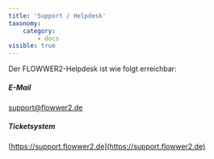 ```yaml
---
title: 'Support / Helpdesk'
taxonomy:
    category:
        - docs
visible: true
---
```


Der FLOWWER2-Helpdesk ist wie folgt erreichbar:

##### E-Mail
[support@flowwer2.de](mailto:support@flowwer2.de)


##### Ticketsystem
[https://support.flowwer2.de](https://support.flowwer2.de)